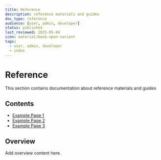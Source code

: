 ```yaml
---
title: Reference
description: reference materials and guides
doc_type: reference
audience: [user, admin, developer]
status: published
last_reviewed: 2025-05-04
icon: material/book-open-variant
tags:
  - user, admin, developer
  - index
---
```


# Reference

This section contains documentation about reference materials and guides

## Contents

- [Example Page 1](#)
- [Example Page 2](#)
- [Example Page 3](#)

## Overview

Add overview content here.
